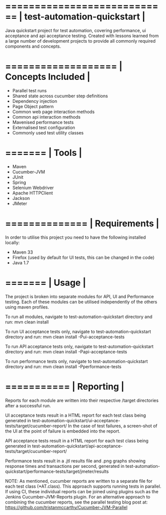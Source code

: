  ============================
| test-automation-quickstart |
 ============================

 Java quickstart project for test automation, covering performance, ui acceptance and api acceptance testing.
 Created with lessons learned from a large number of development projects to provide all commonly
 required components and concepts.

 ===================
| Concepts Included |
 ===================

 * Parallel test runs
 * Shared state across cucumber step definitions
 * Dependency injection
 * Page Object pattern
 * Common web page interaction methods
 * Common api interaction methods
 * Mavenised performance tests
 * Externalised test configuration
 * Commonly used test utility classes

 =======
| Tools |
 =======

 * Maven
 * Cucumber-JVM
 * JUnit
 * Spring
 * Selenium Webdriver
 * Apache HTTPClient
 * Jackson
 * JMeter

 ==============
| Requirements |
 ==============

 In order to utilise this project you need to have the following installed locally:

 * Maven 33
 * Firefox (used by default for UI tests, this can be changed in the code)
 * Java 1.7

 =======
| Usage |
 =======

 The project is broken into separate modules for API, UI and Performance testing. Each of these modules can be utilised
 independently of the others using maven profiles.

 To run all modules, navigate to test-automation-quickstart directory and run:
 mvn clean install

 To run UI acceptance tests only, navigate to test-automation-quickstart directory and run:
 mvn clean install -Pui-acceptance-tests

 To run API acceptance tests only, navigate to test-automation-quickstart directory and run:
 mvn clean install -Papi-acceptance-tests

 To run performance tests only, navigate to test-automation-quickstart directory and run:
 mvn clean install -Pperformance-tests

 ===========
| Reporting |
 ===========

 Reports for each module are written into their respective /target directories after a successful run.

 UI acceptance tests result in a HTML report for each test class being generated in
 test-automation-quickstart/ui-acceptance-tests/target/cucumber-report/
 In the case of test failures, a screen-shot of the UI at the point of failure is embedded into the report.

 API acceptance tests result in a HTML report for each test class being generated in
 test-automation-quickstart/api-acceptance-tests/target/cucumber-report/

 Performance tests result in a .jtl results file and .png graphs showing response times and transactions per second,
 generated in test-automation-quickstart/performance-tests/target/jmeter/results

 NOTE:
 As mentioned, cucumber reports are written to a separate file for each test class (*AT.class). This approach supports
 running tests in parallel.
 If using CI, these individual reports can be joined using plugins such as the Jenkins Cucumber-JVM-Reports plugin.
 For an alternative approach to combining the cucumber reports, see the parallel testing blog post at:
 https://github.com/tristanmccarthy/Cucumber-JVM-Parallel